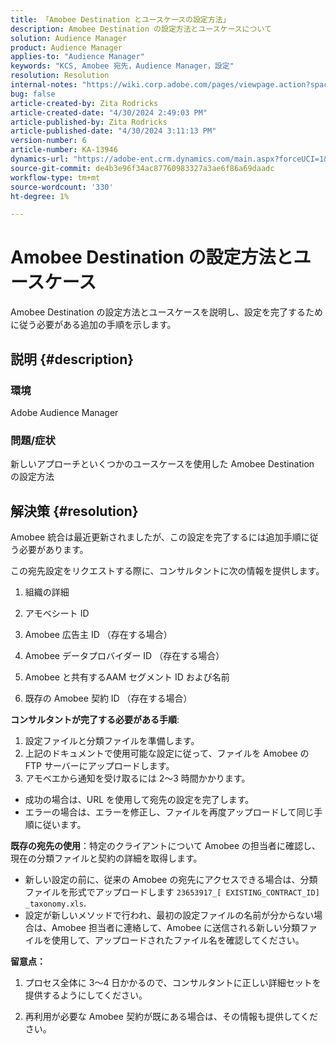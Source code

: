 ```yaml
---
title: 「Amobee Destination とユースケースの設定方法」
description: Amobee Destination の設定方法とユースケースについて
solution: Audience Manager
product: Audience Manager
applies-to: "Audience Manager"
keywords: "KCS, Amobee 宛先，Audience Manager，設定"
resolution: Resolution
internal-notes: "https://wiki.corp.adobe.com/pages/viewpage.action?spaceKey=MCPI&title=Turn+Amobee+-+AAM+Destination"
bug: false
article-created-by: Zita Rodricks
article-created-date: "4/30/2024 2:49:03 PM"
article-published-by: Zita Rodricks
article-published-date: "4/30/2024 3:11:13 PM"
version-number: 6
article-number: KA-13946
dynamics-url: "https://adobe-ent.crm.dynamics.com/main.aspx?forceUCI=1&pagetype=entityrecord&etn=knowledgearticle&id=3c9fbec2-0007-ef11-9f8a-6045bd026dc7"
source-git-commit: de4b3e96f34ac87760983327a3ae6f86a69daadc
workflow-type: tm+mt
source-wordcount: '330'
ht-degree: 1%

---
```


# Amobee Destination の設定方法とユースケース


Amobee Destination の設定方法とユースケースを説明し、設定を完了するために従う必要がある追加の手順を示します。

## 説明 {#description}


### 環境

Adobe Audience Manager

### 問題/症状

新しいアプローチといくつかのユースケースを使用した Amobee Destination の設定方法


## 解決策 {#resolution}


Amobee 統合は最近更新されましたが、この設定を完了するには追加手順に従う必要があります。

この宛先設定をリクエストする際に、コンサルタントに次の情報を提供します。

1. 組織の詳細

2. アモベシート ID

3. Amobee 広告主 ID （存在する場合）

4. Amobee データプロバイダー ID （存在する場合）

5. Amobee と共有するAAM セグメント ID および名前

6. 既存の Amobee 契約 ID （存在する場合）

<b>コンサルタントが完了する必要がある手順</b>:

1. 設定ファイルと分類ファイルを準備します。
2. 上記のドキュメントで使用可能な設定に従って、ファイルを Amobee の FTP サーバーにアップロードします。
3. アモベエから通知を受け取るには 2～3 時間かかります。


- 成功の場合は、URL を使用して宛先の設定を完了します。
- エラーの場合は、エラーを修正し、ファイルを再度アップロードして同じ手順に従います。


<b>既存の宛先の使用</b>：特定のクライアントについて Amobee の担当者に確認し、現在の分類ファイルと契約の詳細を取得します。

- 新しい設定の前に、従来の Amobee の宛先にアクセスできる場合は、分類ファイルを形式でアップロードします `23653917_[ EXISTING_CONTRACT_ID] _taxonomy.xls`.
- 設定が新しいメソッドで行われ、最初の設定ファイルの名前が分からない場合は、Amobee 担当者に連絡して、Amobee に送信される新しい分類ファイルを使用して、アップロードされたファイル名を確認してください。


<b>留意点：</b>

1. プロセス全体に 3～4 日かかるので、コンサルタントに正しい詳細セットを提供するようにしてください。

2. 再利用が必要な Amobee 契約が既にある場合は、その情報も提供してください。
